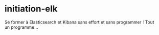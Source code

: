 # initiation-elk

Se former à Elasticsearch et Kibana sans effort et sans programmer ! Tout un programme... 